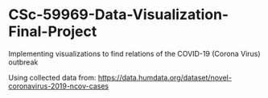 # CSc-59969-Data-Visualization-Final-Project

Implementing visualizations to find relations of the COVID-19 (Corona Virus) outbreak

Using collected data from:
https://data.humdata.org/dataset/novel-coronavirus-2019-ncov-cases
